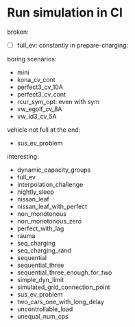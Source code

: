 # Run simulation in CI

broken:
- [ ] full_ev: constantly in prepare-charging:

boring scenarios:
- mini
- kona_cv_cont
- perfect3_cv_10A
- perfect3_cv_cont
- rcur_sym_opt: even with sym
- vw_egolf_cv_8A
- vw_id3_cv_5A

vehicle not full at the end:
- sus_ev_problem

interesting:
- dynamic_capacity_groups
- full_ev
- interpolation_challenge
- nightly_sleep
- nissan_leaf
- nissan_leaf_with_perfect
- non_monotonous
- non_monotonous_zero
- perfect_with_lag
- rauma
- seq_charging
- seq_charging_rand
- sequential
- sequential_three
- sequential_three_enough_for_two
- simple_dyn_limit
- simulated_grid_connection_point
- sus_ev_problem
- two_cars_one_with_long_delay
- uncontrollable_load
- unequal_num_cps
